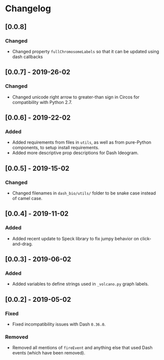 # Changelog

## [0.0.8]

### Changed
* Changed property `fullChromosomeLabels` so that it can be updated using dash callbacks 

## [0.0.7] - 2019-26-02

### Changed 
* Changed unicode right arrow to greater-than sign in Circos for compatibility with Python 2.7.

## [0.0.6] - 2019-22-02

### Added 
* Added requirements from files in `utils`, as well as from pure-Python components, to setup install requirements.
* Added more descriptive prop descriptions for Dash Ideogram.

## [0.0.5] - 2019-15-02

### Changed 
* Changed filenames in `dash_bio/utils/` folder to be snake case instead of camel case. 

## [0.0.4] - 2019-11-02

### Added
* Added recent update to Speck library to fix jumpy behavior on click-and-drag.

## [0.0.3] - 2019-06-02

### Added 
* Added variables to define strings used in `_volcano.py` graph labels.  

## [0.0.2] - 2019-05-02

### Fixed 
* Fixed incompatibility issues with Dash `0.36.0`. 

### Removed
* Removed all mentions of `fireEvent` and anything else that used Dash events (which have been removed). 
